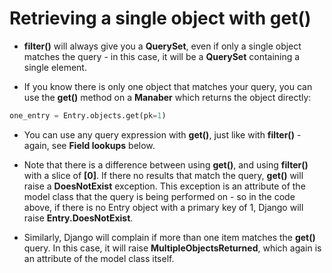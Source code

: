# Retrieving a single object with get()

- **filter()** will always give you a **QuerySet**, even if only a single object matches the query - in this case, it will be a **QuerySet** containing a single element.

- If you know there is only one object that matches your query, you can use the **get()** method on a **Manaber** which returns the object directly:

```python
one_entry = Entry.objects.get(pk=1)
```

- You can use any query expression with **get()**, just like with **filter()** - again, see **Field lookups** below.

- Note that there is a difference between using **get()**, and using **filter()** with a slice of **[0]**. If there no results that match the query, **get()** will raise a **DoesNotExist** exception. This exception is an attribute of the model class that the query is being performed on - so in the code above, if there is no Entry object with a primary key of 1, Django will raise **Entry.DoesNotExist**.

- Similarly, Django will complain if more than one item matches the **get()** query. In this case, it will raise **MultipleObjectsReturned**, which again is an attribute of the model class itself.
